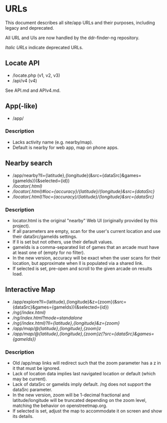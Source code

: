 # URLs #
This document describes all site/app URLs and their purposes, including legacy and deprecated.

All URL and UIs are now handled by the ddr-finder-ng repository.

*Italic URLs* indicate deprecated URLs.

## Locate API ##
* /locate.php (v1, v2, v3)
* /api/v4 (v4)

See API.md and APIv4.md.

## App(-like) ##
* /app/

### Description
* Lacks activity name (e.g. nearby/map).
* Default is nearby for web app, map on phone apps.

## Nearby search ##
* /app/nearby?ll={latitude},{longitude}(&src={dataSrc}&games={gameIds})(&selected={id})
* */locator(.html)*
* */locator(.html)#loc={accuracy}/{latitude}/{longitude}&src={dataSrc}*
* */locator(.html)?loc={accuracy}/{latitude}/{longitude}&src={dataSrc}*

### Description
* locator.html is the original "nearby" Web UI (originally provided by this project).
* If all parameters are empty, scan for the user's current location and use their dataSrc/gameIds settings.
* If ll is set but not others, use their default values.
* gameIds is a comma-separated list of games that an arcade must have at least one of (empty for no filter).
* In the new version, accuracy will be exact when the user scans for their location,
  but approximate when ll is populated via a shared link.
* If selected is set, pre-open and scroll to the given arcade on results load.

## Interactive Map ##
* /app/explore?ll={latitude},{longitude}&z={zoom}(&src={dataSrc}&games={gameIds})(&selected={id})
* */ng(/index.html)*
* */ng/index.html?mode=standalone*
* */ng(/index.html)?ll={latitude},{longitude}&z={zoom}*
* */app/map/@{latitude},{longitude},{zoom}z*
* */app/map/@{latitude},{longitude},{zoom}z(?src={dataSrc}&games={gameIds})*

### Description
* Old /app/map links will redirect such that the zoom parameter has a z in it that must be ignored.
* Lack of location data implies last navigated location or default (which may be current).
* Lack of dataSrc or gameIds imply default. /ng does not support the dataSrc parameter.
* In the new version, zoom will be 1-decimal fractional and latitude/longitude will be truncated
  depending on the zoom level, matching the behavior on openstreetmap.org.
* If selected is set, adjust the map to accommodate it on screen and show its details.
